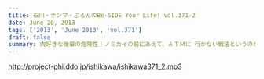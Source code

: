 ```yaml
---
title: 石川・ホンマ・ぶるんのBe-SIDE Your Life! vol.371-2
date: June 20, 2013
tags: ['2013', 'June 2013', 'vol.371']
draft: false
summary: 肉好きな後輩の危険性！ノミカイの前にあえて、ＡＴＭに 行かない戦法というのがあったか！？みなさんどうでしょうか～～ＮＡＭＡＥ
---
```


http://project-phi.ddo.jp/ishikawa/ishikawa371_2.mp3